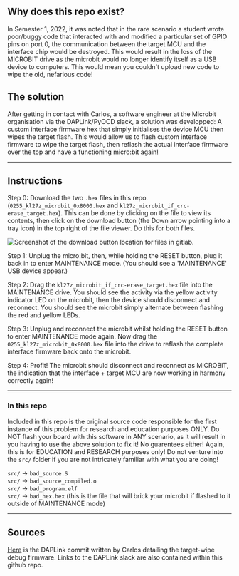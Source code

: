 ## Why does this repo exist?

In Semester 1, 2022, it was noted that in the rare scenario a student wrote poor/buggy code that interacted with and modified a particular set of GPIO pins on port 0, the communication between the target MCU and the interface chip would be destroyed. This would result in the loss of the MICROBIT drive as the microbit would no longer identify itself as a USB device to computers. This would mean you couldn't upload new code to wipe the old, nefarious code!

## The solution

After getting in contact with Carlos, a software engineer at the Microbit organisation via the DAPLink/PyOCD slack, a solution was developped: A custom interface firmware hex that simply initialises the device MCU then wipes the target flash. This would allow us to flash custom interface firmware to wipe the target flash, then reflash the actual interface firmware over the top and have a functioning micro:bit again!

---

## Instructions

Step 0: Download the two `.hex` files in this repo. (`0255_kl27z_microbit_0x8000.hex` and `kl27z_microbit_if_crc-erase_target.hex`). This can be done by clicking on the file to view its contents, then click on the download button (the Down arrow pointing into a tray icon) in the top right of the file viewer. Do this for both files.

![Screenshot of the download button location for files in gitlab.](https://gitlab.cecs.anu.edu.au/comp2300/2022/microbit-target-flash-wipe/raw/master/assets/readme_download.png "Download button on a gitlab file.")

Step 1: Unplug the micro:bit, then, while holding the RESET button, plug it back in to enter MAINTENANCE mode. (You should see a 'MAINTENANCE' USB device appear.)

Step 2: Drag the `kl27z_microbit_if_crc-erase_target.hex` file into the MAINTENANCE drive. You should see the activity via the yellow activity indicator LED on the microbit, then the device should disconnect and reconnect. You should see the microbit simply alternate between flashing the red and yellow LEDs.

Step 3: Unplug and reconnect the microbit whilst holding the RESET button to enter MAINTENANCE mode again. Now drag the `0255_kl27z_microbit_0x8000.hex` file into the drive to reflash the complete interface firmware back onto the microbit.

Step 4: Profit! The microbit should disconnect and reconnect as MICROBIT, the indication that the interface + target MCU are now working in harmony correctly again!

---

### In this repo

Included in this repo is the original source code responsible for the first instance of this problem for research and education purposes ONLY. Do NOT flash your board with this software in ANY scenario, as it will result in you having to use the above solution to fix it! No guarentees either! Again, this is for EDUCATION and RESEARCH purposes only! Do not venture into the `src/` folder if you are not intricately familiar with what you are doing!

`src/` -> `bad_source.S`  
`src/` -> `bad_source_compiled.o`  
`src/` -> `bad_program.elf`  
`src/` -> `bad_hex.hex` (this is the file that will brick your microbit if flashed to it outside of MAINTENANCE mode)  

---

## Sources

[Here](https://github.com/microbit-foundation/DAPLink/commit/d68bcc34863a95b0ef452bb434c8d04b0273b35c) is the DAPLink commit written by Carlos detailing the target-wipe debug firmware. Links to the DAPLink slack are also contained within this github repo.